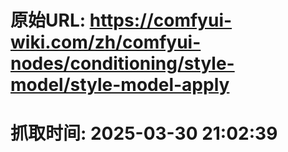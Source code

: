 # 原始URL: https://comfyui-wiki.com/zh/comfyui-nodes/conditioning/style-model/style-model-apply

# 抓取时间: 2025-03-30 21:02:39

